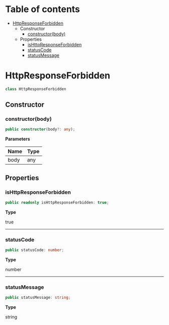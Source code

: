 # Table of contents

* [HttpResponseForbidden][ClassDeclaration-21]
    * Constructor
        * [constructor(body)][Constructor-14]
    * Properties
        * [isHttpResponseForbidden][PropertyDeclaration-49]
        * [statusCode][PropertyDeclaration-50]
        * [statusMessage][PropertyDeclaration-51]

# HttpResponseForbidden

```typescript
class HttpResponseForbidden
```
## Constructor

### constructor(body)

```typescript
public constructor(body?: any);
```

**Parameters**

| Name | Type |
| ---- | ---- |
| body | any  |

## Properties

### isHttpResponseForbidden

```typescript
public readonly isHttpResponseForbidden: true;
```

**Type**

true

----------

### statusCode

```typescript
public statusCode: number;
```

**Type**

number

----------

### statusMessage

```typescript
public statusMessage: string;
```

**Type**

string

[ClassDeclaration-21]: httpresponseforbidden.md#httpresponseforbidden
[Constructor-14]: httpresponseforbidden.md#constructorbody
[PropertyDeclaration-49]: httpresponseforbidden.md#ishttpresponseforbidden
[PropertyDeclaration-50]: httpresponseforbidden.md#statuscode
[PropertyDeclaration-51]: httpresponseforbidden.md#statusmessage